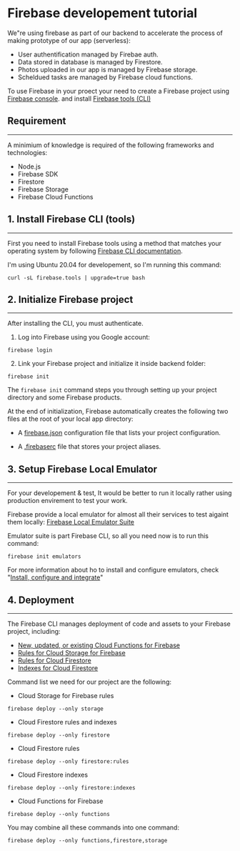 # Firebase developement tutorial

We"re using firebase as part of our backend to accelerate the process of making prototype of our app (serverless):

* User authentification managed by Firebae auth.
* Data stored in database is managed by Firestore.
* Photos uploaded in our app is managed by Firebase storage.
* Scheldued tasks are managed by Firebase cloud functions.

To use Firebase in your proect your need to create a Firebase project using [Firebase console](https://console.firebase.google.com/).
and install [Firebase tools (CLI)](https://firebase.google.com/docs/cli)

## Requirement

---

A minimium of knowledge is required of the following frameworks and technologies:

* Node.js
* Firebase SDK
* Firestore
* Firebase Storage
* Firebase Cloud Functions

## 1. Install Firebase CLI (tools)

---

First you need to install Firebase tools using a method that matches your operating system by following [Firebase CLI documentation](https://firebase.google.com/docs/cli).

I'm using Ubuntu 20.04 for developement, so I'm running this command:

```shell
curl -sL firebase.tools | upgrade=true bash
```

## 2. Initialize Firebase project

---

After installing the CLI, you must authenticate.

1. Log into Firebase using you Google account:

```shell
firebase login
```

2. Link your Firebase project and initialize it inside backend folder:

```shell
firebase init
```

The `firebase init` command steps you through setting up your project directory and some Firebase products.

At the end of initialization, Firebase automatically creates the following two files at the root of your local app directory:

* A [firebase.json](https://github.com/BuildForSDGCohort2/Team-253-Group-A-Backend/blob/develop/firebase.json) configuration file that lists your project configuration.

* A [.firebaserc](https://github.com/BuildForSDGCohort2/Team-253-Group-A-Backend/blob/develop/.firebaserc) file that stores your project aliases.

## 3. Setup Firebase Local Emulator

---

For your developement & test, It would be better to run it locally rather using production envirement to test your work.

Firebase provide a local emulator for almost all their services to test aigaint them locally: [Firebase Local Emulator Suite](https://firebase.google.com/docs/emulator-suite)

Emulator suite is part Firebase CLI, so all you need now is to run this command:

```shell
firebase init emulators
```

For more information about ho to install and configure emulators, check "[Install, configure and integrate](https://firebase.google.com/docs/emulator-suite/install_and_configure)"

## 4. Deployment

---

The Firebase CLI manages deployment of code and assets to your Firebase project, including:

* [New, updated, or existing Cloud Functions for Firebase](https://github.com/BuildForSDGCohort2/Team-253-Group-A-Backend/tree/develop/functions)
* [Rules for Cloud Storage for Firebase](https://github.com/BuildForSDGCohort2/Team-253-Group-A-Backend/blob/develop/storage.rules)
* [Rules for Cloud Firestore](https://github.com/BuildForSDGCohort2/Team-253-Group-A-Backend/blob/develop/firestore.rules)
* [Indexes for Cloud Firestore](https://github.com/BuildForSDGCohort2/Team-253-Group-A-Backend/blob/develop/firestore.indexes.json)

Command list we need for our project are the following:

* Cloud Storage for Firebase rules

```shell
firebase deploy --only storage
```

* Cloud Firestore rules and indexes

```shell
firebase deploy --only firestore
```

* Cloud Firestore rules

```shell
firebase deploy --only firestore:rules
```

* Cloud Firestore indexes

```shell
firebase deploy --only firestore:indexes
```

* Cloud Functions for Firebase

```shell
firebase deploy --only functions
```

You may combine all these commands into one command:

```shell
firebase deploy --only functions,firestore,storage
```
